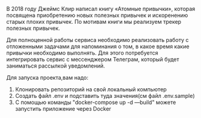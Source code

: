 В 2018 году Джеймс Клир написал книгу «Атомные привычки», которая посвящена приобретению новых полезных привычек и искоренению старых плохих привычек.
По мотивам книги мы реализуем трекер полезных привычек. 

Для полноценной работы сервиса необходимо реализовать работу с отложенными задачами для напоминания о том, в какое время какие привычки необходимо выполнять.
Для этого потребуется интегрировать сервис с мессенджером Телеграм, который будет заниматься рассылкой уведомлений.


Для запуска проекта,вам надо:
1) Клонировать репозиторий на свой локальный компьютер
2) Создать файл .env и подставить туда значения(см файл .env.sample)
3) С помощью команды "docker-compose up -d —build" можете запустить приложение через Docker